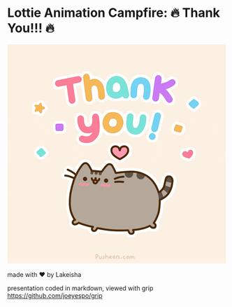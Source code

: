 # Lottie Animation Campfire: 🔥 Thank You!!! 🔥

![thankyou](./images/thankyou.gif)

made with ♥ by Lakeisha

presentation coded in markdown, viewed with grip https://github.com/joeyespo/grip


